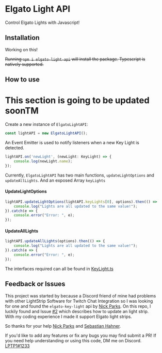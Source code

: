 # Elgato Light API
Control Elgato Lights with Javascript!

## Installation

Working on this!

~~Running `npm i elgato-light-api` will install the package. Typescript is natively supported.~~

## How to use

# This section is going to be updated soonTM

Create a new instance of `ElgatoLightAPI`:

```Javascript
const lightAPI = new ElgatoLightAPI();
```

An Event Emitter is used to notify listeners when a new Key Light is detected.
```Javascript
lightAPI.on('newLight', (newLight: KeyLight) => {
    console.log(newLight.name);
});
```

Currently, `ElgatoLightAPI` has two main functions, `updateLightOptions` and `updateAllLights`. And an exposed Array `keyLights`

#### UpdateLightOptions
```Javascript
lightAPI.updateLightOptions(lightAPI.keyLights[0], options).then(() => {
    console.log("Lights are all updated to the same value!");
}).catch(e => {
    console.error("Error: ", e);
});
```

#### UpdateAllLights
```Javascript
lightAPI.updateAllLights(options).then(() => {
    console.log("Lights are all updated to the same value!");
}).catch(e => {
    console.error("Error: ", e);
});
```
The interfaces required can all be found in [KeyLight.ts](https://github.com/NickParks/elgato-key-light/blob/master/src/types/KeyLight.ts)

## Feedback or Issues
This project was started by because a Discord friend of mine had problems with other LightStrip Software for Twitch Chat Integration so I was looking for one and found the `elgato-key-light` api by [Nick Parks](https://github.com/NickParks/elgato-key-light). On this repo, I luckily found and Issue [#2](https://github.com/NickParks/elgato-light-api/issues/2) which describes how to update an light strip. With my coding experience I made it support Elgato light strips.

So thanks for your help [Nick Parks](https://github.com/NickParks/elgato-key-light) and [Sebastian Hahner](https://github.com/sebinside).

If you'd like to add any features or fix any bugs you may find submit a PR!
If you need help understanding or using this code, DM me on Discord. [LPTP1#1233](https://discord.com/users/478473771678826496)
